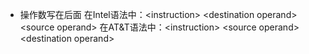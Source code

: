 * 操作数写在后面
  在Intel语法中：<instruction\> <destination operand\> <source operand\>
  在AT&T语法中：<instruction\> <source operand\> <destination operand\>
